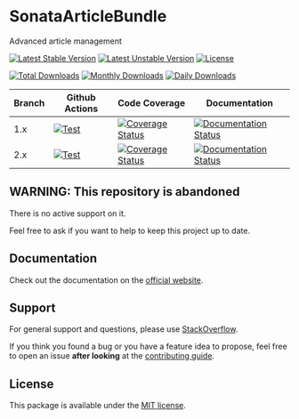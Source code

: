 <!--
DO NOT EDIT THIS FILE!

It's auto-generated by sonata-project/dev-kit package.
-->

# SonataArticleBundle

Advanced article management

[![Latest Stable Version](https://poser.pugx.org/sonata-project/article-bundle/v/stable)](https://packagist.org/packages/sonata-project/article-bundle)
[![Latest Unstable Version](https://poser.pugx.org/sonata-project/article-bundle/v/unstable)](https://packagist.org/packages/sonata-project/article-bundle)
[![License](https://poser.pugx.org/sonata-project/article-bundle/license)](https://packagist.org/packages/sonata-project/article-bundle)

[![Total Downloads](https://poser.pugx.org/sonata-project/article-bundle/downloads)](https://packagist.org/packages/sonata-project/article-bundle)
[![Monthly Downloads](https://poser.pugx.org/sonata-project/article-bundle/d/monthly)](https://packagist.org/packages/sonata-project/article-bundle)
[![Daily Downloads](https://poser.pugx.org/sonata-project/article-bundle/d/daily)](https://packagist.org/packages/sonata-project/article-bundle)

Branch | Github Actions | Code Coverage | Documentation |
------ | -------------- | ------------- | ------------- |
1.x | [![Test][test_stable_badge]][test_stable_link] | [![Coverage Status][coverage_stable_badge]][coverage_stable_link] | [![Documentation Status][documentation_stable_badge]][documentation_stable_link] |
2.x | [![Test][test_unstable_badge]][test_unstable_link] | [![Coverage Status][coverage_unstable_badge]][coverage_unstable_link] | [![Documentation Status][documentation_unstable_badge]][documentation_unstable_link] |

## WARNING: This repository is abandoned

There is no active support on it.

Feel free to ask if you want to help to keep this project up to date.

## Documentation

Check out the documentation on the [official website](https://docs.sonata-project.org/projects/SonataArticleBundle).

## Support

For general support and questions, please use [StackOverflow](http://stackoverflow.com/questions/tagged/sonata).

If you think you found a bug or you have a feature idea to propose, feel free to open an issue
**after looking** at the [contributing guide](CONTRIBUTING.md).

## License

This package is available under the [MIT license](LICENSE).

[test_stable_badge]: https://github.com/sonata-project/SonataArticleBundle/workflows/Test/badge.svg?branch=1.x
[test_stable_link]: https://github.com/sonata-project/SonataArticleBundle/actions?query=workflow:test+branch:1.x
[test_unstable_badge]: https://github.com/sonata-project/SonataArticleBundle/workflows/Test/badge.svg?branch=2.x
[test_unstable_link]: https://github.com/sonata-project/SonataArticleBundle/actions?query=workflow:test+branch:2.x
[coverage_stable_badge]: https://codecov.io/gh/sonata-project/SonataArticleBundle/branch/1.x/graph/badge.svg
[coverage_stable_link]: https://codecov.io/gh/sonata-project/SonataArticleBundle/branch/1.x
[coverage_unstable_badge]: https://codecov.io/gh/sonata-project/SonataArticleBundle/branch/2.x/graph/badge.svg
[coverage_unstable_link]: https://codecov.io/gh/sonata-project/SonataArticleBundle/branch/2.x
[documentation_stable_badge]: https://readthedocs.org/projects/sonataarticlebundle/badge/?version=1.x
[documentation_stable_link]: https://docs.sonata-project.org/projects/SonataArticleBundle/en/1.x/?badge=1.x
[documentation_unstable_badge]: https://readthedocs.org/projects/sonataarticlebundle/badge/?version=2.x
[documentation_unstable_link]: https://docs.sonata-project.org/projects/SonataArticleBundle/en/2.x/?badge=2.x
